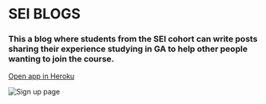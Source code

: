 # SEI BLOGS
### This a blog where students from the SEI cohort can write posts sharing their experience studying in GA to help other people wanting to join the course.
[Open app in Heroku](https://sei-blog-project.herokuapp.com/)

![Sign up page](screenshots/img1)